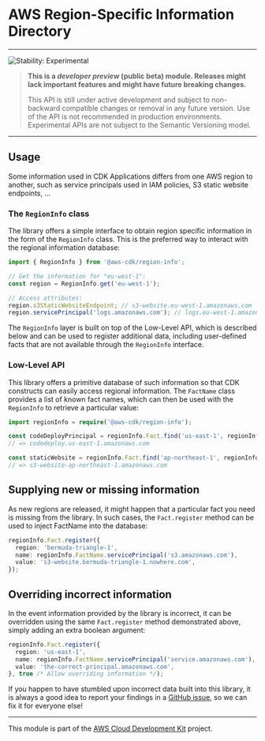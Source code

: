 # AWS Region-Specific Information Directory
<!--BEGIN STABILITY BANNER-->

---

![Stability: Experimental](https://img.shields.io/badge/stability-Experimental-important.svg?style=for-the-badge)

> **This is a _developer preview_ (public beta) module. Releases might lack important features and might have
> future breaking changes.**
>
> This API is still under active development and subject to non-backward
> compatible changes or removal in any future version. Use of the API is not recommended in production
> environments. Experimental APIs are not subject to the Semantic Versioning model.

---
<!--END STABILITY BANNER-->

## Usage
Some information used in CDK Applications differs from one AWS region to
another, such as service principals used in IAM policies, S3 static website
endpoints, ...

### The `RegionInfo` class
The library offers a simple interface to obtain region specific information in
the form of the `RegionInfo` class. This is the preferred way to interact with
the regional information database:

```ts
import { RegionInfo } from '@aws-cdk/region-info';

// Get the information for "eu-west-1":
const region = RegionInfo.get('eu-west-1');

// Access attributes:
region.s3StaticWebsiteEndpoint; // s3-website.eu-west-1.amazonaws.com
region.servicePrincipal('logs.amazonaws.com'); // logs.eu-west-1.amazonaws.com
```

The `RegionInfo` layer is built on top of the Low-Level API, which is described
below and can be used to register additional data, including user-defined facts
that are not available through the `RegionInfo` interface.

### Low-Level API
This library offers a primitive database of such information so that CDK
constructs can easily access regional information. The `FactName` class provides
a list of known fact names, which can then be used with the `RegionInfo` to
retrieve a particular value:

```ts
import regionInfo = require('@aws-cdk/region-info');

const codeDeployPrincipal = regionInfo.Fact.find('us-east-1', regionInfo.FactName.servicePrincipal('codedeploy.amazonaws.com'));
// => codedeploy.us-east-1.amazonaws.com

const staticWebsite = regionInfo.Fact.find('ap-northeast-1', regionInfo.FactName.S3_STATIC_WEBSITE_ENDPOINT);
// => s3-website-ap-northeast-1.amazonaws.com
```

## Supplying new or missing information
As new regions are released, it might happen that a particular fact you need is
missing from the library. In such cases, the `Fact.register` method can be used
to inject FactName into the database:

```ts
regionInfo.Fact.register({
  region: 'bermuda-triangle-1',
  name: regionInfo.FactName.servicePrincipal('s3.amazonaws.com'),
  value: 's3-website.bermuda-triangle-1.nowhere.com',
});
```

## Overriding incorrect information
In the event information provided by the library is incorrect, it can be
overridden using the same `Fact.register` method demonstrated above, simply
adding an extra boolean argument:

```ts
regionInfo.Fact.register({
  region: 'us-east-1',
  name: regionInfo.FactName.servicePrincipal('service.amazonaws.com'),
  value: 'the-correct-principal.amazonaws.com',
}, true /* Allow overriding information */);
```

If you happen to have stumbled upon incorrect data built into this library, it
is always a good idea to report your findings in a [GitHub issue], so we can fix
it for everyone else!

[GitHub issue]: https://github.com/aws/aws-cdk/issues

---

This module is part of the [AWS Cloud Development Kit](https://github.com/aws/aws-cdk) project.
